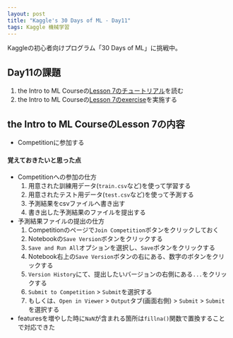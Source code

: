```yaml
---
layout: post
title: "Kaggle's 30 Days of ML - Day11"
tags: Kaggle 機械学習
---
```


Kaggleの初心者向けプログラム「30 Days of ML」に挑戦中。  

## Day11の課題

1. the Intro to ML Courseの[Lesson 7のチュートリアル](https://www.kaggle.com/alexisbcook/machine-learning-competitions)を読む  
1. the Intro to ML Courseの[Lesson 7のexercise](https://www.kaggle.com/kernels/fork/1259198)を実施する  

## the Intro to ML CourseのLesson 7の内容

+ Competitionに参加する

#### 覚えておきたいと思った点

+ Competitionへの参加の仕方
    1. 用意された訓練用データ(`train.csv`など)を使って学習する
    1. 用意されたテスト用データ(`test.csv`など)を使って予測する
    1. 予測結果をcsvファイルへ書き出す
    1. 書き出した予測結果のファイルを提出する
+ 予測結果ファイルの提出の仕方
    1. Competitionのページで`Join Competition`ボタンをクリックしておく
    1. Notebookの`Save Version`ボタンをクリックする
    1. `Save and Run All`オプションを選択し、`Save`ボタンをクリックする
    1. Notebook右上の`Save Version`ボタンの右にある、数字のボタンをクリックする
    1. `Version History`にて、提出したいバージョンの右側にある`...`をクリックする
    1. `Submit to Competition` > `Submit`を選択する
    1. もしくは、`Open in Viewer` > `Output`タブ(画面右側) > `Submit` > `Submit`を選択する
+ featuresを増やした時に`NaN`が含まれる箇所は`fillna()`関数で置換することで対応できた